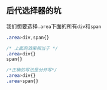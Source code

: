 
## 后代选择器的坑

我们想要选择`.area`下面的所有`div`和`span`
```css
.area>div,span{}

/* 上面的效果相当于 */
.area>div{}
span{}

/*正确的写法是分开写*/
.area>div{}
.area>span{}
```
